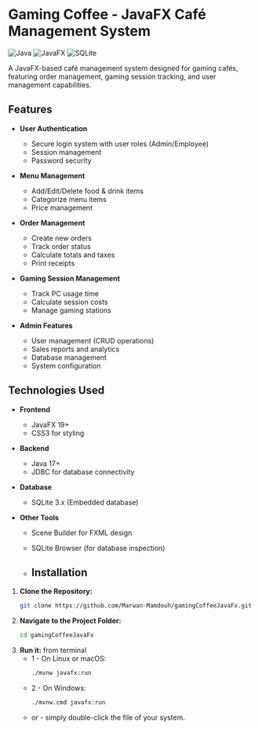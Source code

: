 # Gaming Coffee - JavaFX Café Management System

![Java](https://img.shields.io/badge/Java-17%2B-blue)
![JavaFX](https://img.shields.io/badge/JavaFX-19%2B-yellowgreen)
![SQLite](https://img.shields.io/badge/SQLite-3.x-lightgrey)

A JavaFX-based café management system designed for gaming cafés, featuring order management, gaming session tracking, and user management capabilities.

## Features

- **User Authentication**
  - Secure login system with user roles (Admin/Employee)
  - Session management
  - Password security


- **Menu Management**
  - Add/Edit/Delete food & drink items
  - Categorize menu items
  - Price management


- **Order Management**
  - Create new orders
  - Track order status
  - Calculate totals and taxes
  - Print receipts


- **Gaming Session Management**
  - Track PC usage time
  - Calculate session costs
  - Manage gaming stations


- **Admin Features**
  - User management (CRUD operations)
  - Sales reports and analytics
  - Database management
  - System configuration


## Technologies Used

- **Frontend**
  - JavaFX 19+
  - CSS3 for styling


- **Backend**
  - Java 17+
  - JDBC for database connectivity


- **Database**
  - SQLite 3.x (Embedded database)


- **Other Tools**
  - Scene Builder for FXML design
  - SQLite Browser (for database inspection)
 
  - ## Installation

1. **Clone the Repository:**
   ```bash
   git clone https://github.com/Marwan-Mamdouh/gamingCoffeeJavaFx.git

2. **Navigate to the Project Folder:**
   ```bash
   cd gamingCoffeeJavaFx

3. **Run it:**
   from terminal
    - 1 - On Linux or macOS:
      ```bash
      ./mvnw javafx:run
   
    - 2 - On Windows: 
       ```bash 
      ./mvnw.cmd javafx:run
      
    - or - simply double-click the file of your system.